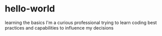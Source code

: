 # hello-world
learning the basics
I'm a curious professional trying to learn coding best practices
and capabilities to influence my decisions
